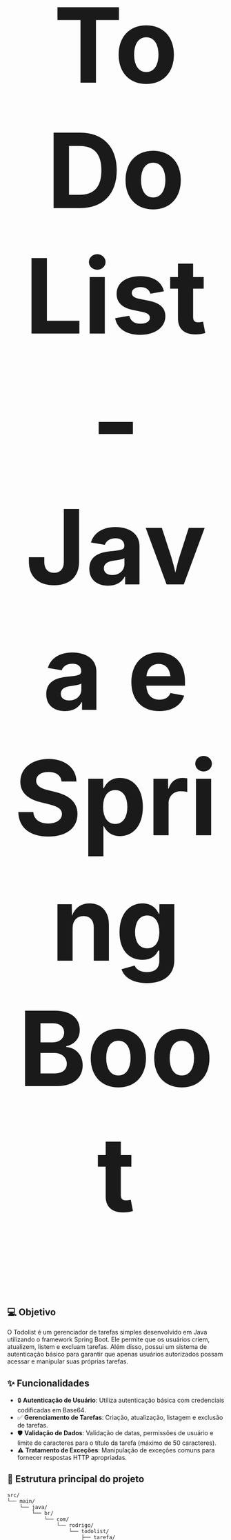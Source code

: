 <h1 align="center" style="font-size: 240px;">
  To Do List - Java e Spring Boot
</h1>

## 💻 Objetivo

O Todolist é um gerenciador de tarefas simples desenvolvido em Java utilizando o framework Spring Boot. Ele permite que os usuários criem, atualizem, listem e excluam tarefas. Além disso, possui um sistema de autenticação básico para garantir que apenas usuários autorizados possam acessar e manipular suas próprias tarefas.
## ✨ Funcionalidades

- 🔒 **Autenticação de Usuário**: Utiliza autenticação básica com credenciais codificadas em Base64.
- ✅ **Gerenciamento de Tarefas**: Criação, atualização, listagem e exclusão de tarefas.
- 🛡️ **Validação de Dados**: Validação de datas, permissões de usuário e limite de caracteres para o título da tarefa (máximo de 50 caracteres).
- ⚠️ **Tratamento de Exceções**: Manipulação de exceções comuns para fornecer respostas HTTP apropriadas.

## 📂 Estrutura principal do projeto

```
src/
└── main/
    └── java/
        └── br/
            └── com/
                └── rodrigo/
                    └── todolist/
                        ├── tarefa/
                        │   ├── ControllerTarefa.java
                        │   ├── ModelTarefa.java
                        │   └── RepositoryTarefa.java
                        ├── usuario/
                        │   ├── ControllerUsuario.java
                        │   ├── ModelUsuario.java
                        │   └── RepositoryUsuario.java
                        ├── excecoes/
                        │   └── ExceptionHandlerController.java
                        ├── filtro/
                        │   └── FiltroAutenticacao.java
                        ├── TodolistApplication.java
                        └── TesteRota.java
```

## 🛠️ Tecnologias Utilizadas

- **Java 17**
- **Spring Boot 3.4.2**
- **Spring Data JPA**
- **H2 Database**
- **Lombok**
- **BCrypt**

## ⚙️ Configuração do Ambiente

### Pré-requisitos

- Java 17
- Maven

### Passos para Configuração

1. Clone o repositório:
    ```sh
    git clone <URL_DO_REPOSITORIO>
    cd todolist
    ```

2. Compile e empacote o projeto:
    ```sh
    ./mvnw clean package -DskipTests
    ```

3. Execute a aplicação:
    ```sh
    java -jar target/todolist-1.0.0.jar
    ```

4. Acesse a aplicação em `http://localhost:8080`.

## 🔗 Endpoints

### Usuários

- **Criar Usuário**
    ```http
    POST /users
    Content-Type: application/json

    {
        "nickName": "DevRodrigo",
        "nome": "Rodrigo Mazucato",
        "senha": "dev1234"
    }
    ```

### Tarefas

- **Listar Tarefas**
    ```http
    GET /tasks
    Authorization: Basic <credenciais_base64>
    ```

- **Criar Tarefa**
    ```http
    POST /tasks
    Content-Type: application/json
    Authorization: Basic <credenciais_base64>

    {
        "titulo": "Estudar o curso de Java com Spring Boot",
        "dataInicio": "2023-10-01T10:00:00",
        "dataTermino": "2023-10-01T12:00:00",
        "prioridade": "Alta"
    }
    ```

- **Atualizar Tarefa**
    ```http
    PATCH /tasks/{idTarefa}
    Content-Type: application/json
    Authorization: Basic <credenciais_base64>

    {
        "titulo": "Tarefa Atualizada"
    }
    ```

- **Deletar Tarefa**
    ```http
    DELETE /tasks/{idTarefa}
    Authorization: Basic <credenciais_base64>
    ```

## 🐳 Docker

Para executar a aplicação utilizando Docker:

1. Construa a imagem Docker:
    ```sh
    docker build -t todolist:1.0.0 .
    ```

2. Execute o container:
    ```sh
    docker run -p 8080:8080 todolist:1.0.0
    ```

---
Feito com muita dedicação 🎯 por Rodrigo Mazucato 🚀.
